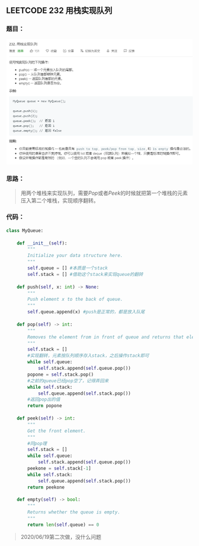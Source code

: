## LEETCODE 232 用栈实现队列

### 题目：

![text](https://github.com/zjuzhfbloodz/LeetCode/blob/master/questions/0232.png?raw=true)

### 思路：

> 用两个堆栈来实现队列，需要$Pop$或者$Peek$的时候就把第一个堆栈的元素压入第二个堆栈，实现顺序翻转。

### 代码：

```python
class MyQueue:

    def __init__(self):
        """
        Initialize your data structure here.
        """
        self.queue = [] #本质是一个stack
        self.stack = [] #借助这个stack来实现queue的翻转

    def push(self, x: int) -> None:
        """
        Push element x to the back of queue.
        """
        self.queue.append(x) #push是正常的，都是放入队尾

    def pop(self) -> int:
        """
        Removes the element from in front of queue and returns that element.
        """
        self.stack = []
        #实现翻转，元素按队列顺序存入stack，之后操作stack即可
        while self.queue:
            self.stack.append(self.queue.pop()) 
        popone = self.stack.pop()
        #之前的queue已经pop空了，记得弄回来
        while self.stack:
            self.queue.append(self.stack.pop())
        #返回pop出的值
        return popone

    def peek(self) -> int:
        """
        Get the front element.
        """
        #同pop理
        self.stack = []
        while self.queue:
            self.stack.append(self.queue.pop())
        peekone = self.stack[-1]
        while self.stack:
            self.queue.append(self.stack.pop())
        return peekone
        
    def empty(self) -> bool:
        """
        Returns whether the queue is empty.
        """
        return len(self.queue) == 0
```
> 2020/06/19第二次做，没什么问题
